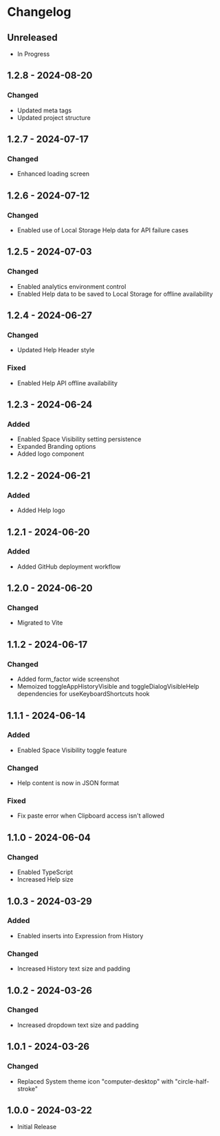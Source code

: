 # Changelog

## Unreleased

- In Progress

## 1.2.8 - 2024-08-20

### Changed

- Updated meta tags
- Updated project structure

## 1.2.7 - 2024-07-17

### Changed

- Enhanced loading screen

## 1.2.6 - 2024-07-12

### Changed

- Enabled use of Local Storage Help data for API failure cases

## 1.2.5 - 2024-07-03

### Changed

- Enabled analytics environment control
- Enabled Help data to be saved to Local Storage for offline availability

## 1.2.4 - 2024-06-27

### Changed

- Updated Help Header style

### Fixed

- Enabled Help API offline availability

## 1.2.3 - 2024-06-24

### Added

- Enabled Space Visibility setting persistence
- Expanded Branding options
- Added logo component

## 1.2.2 - 2024-06-21

### Added

- Added Help logo

## 1.2.1 - 2024-06-20

### Added

- Added GitHub deployment workflow

## 1.2.0 - 2024-06-20

### Changed

- Migrated to Vite

## 1.1.2 - 2024-06-17

### Changed

- Added form_factor wide screenshot
- Memoized toggleAppHistoryVisible and toggleDialogVisibleHelp dependencies for useKeyboardShortcuts hook

## 1.1.1 - 2024-06-14

### Added

- Enabled Space Visibility toggle feature

### Changed

- Help content is now in JSON format

### Fixed

- Fix paste error when Clipboard access isn't allowed

## 1.1.0 - 2024-06-04

### Changed

- Enabled TypeScript
- Increased Help size

## 1.0.3 - 2024-03-29

### Added

- Enabled inserts into Expression from History

### Changed

- Increased History text size and padding

## 1.0.2 - 2024-03-26

### Changed

- Increased dropdown text size and padding

## 1.0.1 - 2024-03-26

### Changed

- Replaced System theme icon "computer-desktop" with "circle-half-stroke"

## 1.0.0 - 2024-03-22

- Initial Release
